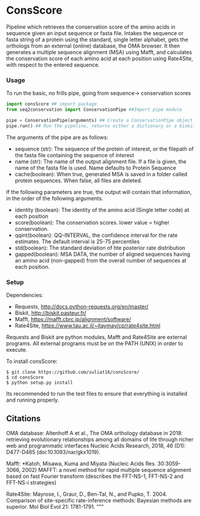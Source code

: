 # ConsScore

Pipeline which retrieves the conservation score of the amino acids in sequence
given an input sequence or fasta file. Intakes the sequence or fasta string of a protein using the standard, single
letter alphabet, gets the orthologs from an external (online) database, the OMA browser. It then generates a
multiple sequence alignment (MSA) using Mafft, and calculates the conservation score of each
amino acid at each position using Rate4Site, with respect to the entered sequence.

### Usage

To run the basic, no frills pipe, going from sequence-> conservation scores

```python
import consScore ## import package
from seq2conservation import ConservationPipe ##Import pipe module

pipe = ConservationPipe(arguments) ## Create a ConservationPipe object with arguments of choice
pipe.run() ## Run the pipeline, returns either a dictionary or a biskit.ProfileCollection containing the conservation score for each amino acid in the sequence
```
The arguments of the pipe are as follows:
 - sequence (str): The sequence of the protein of interest, or the filepath of the fasta file containing
    the sequence of interest
 - name (str): The name of the output alignment file. If a file is given, the name of the fasta file is used.
    Name defaults to Protein Sequence
 - cache(boolean): When true, generated MSA is saved in a folder called protein sequences. When false, all
    files are deleted.
    
If the following parameters are true, the output will contain that information, in the order of the following arguments.

 - identity (boolean): The identity of the amino acid (Single letter code) at each position
 - score(boolean): The conservation scores. lower value = higher conservation.
 - qqint(boolean): QQ-INTERVAL, the confidence interval for the rate estimates. The default interval is 25-75 percentiles
 - std(boolean): The standard deviation of hte posterior rate distribution
 - gapped(boolean): MSA DATA, the number of aligned sequences having an amino acid (non-gapped) from the overall
    number of sequences at each position.

### Setup

Dependencies:
 - Requests, http://docs.python-requests.org/en/master/
 - Biskit, http://biskit.pasteur.fr/
 - Mafft, https://mafft.cbrc.jp/alignment/software/
 - Rate4Site, https://www.tau.ac.il/~itaymay/cp/rate4site.html
 
Requests and Biskit are python modules, Mafft and Rate4Site are external programs. All external programs must be on the PATH (UNIX) in order to execute. 

To install consScore:

```UNIX
$ git clone https://github.com/suliat16/consScore/
$ cd consScore
$ python setup.py install
```
Its recommended to run the test files to ensure that everything is installed and running properly. 

## Citations
OMA database:
Altenhoff A et al., The OMA orthology database in 2018: retrieving evolutionary relationships among
all domains of life through richer web and programmatic interfaces Nucleic Acids Research, 2018,
46 (D1): D477-D485 (doi:10.1093/nar/gkx1019).

Mafft:
*Katoh, Misawa, Kuma and Miyata (Nucleic Acids Res. 30:3059-3066, 2002) MAFFT: a novel method for rapid
multiple sequence alignment based on fast Fourier transform (describes the FFT-NS-1, FFT-NS-2 and FFT-NS-i
strategies)


Rate4Site:
Mayrose, I., Graur, D., Ben-Tal, N., and Pupko, T. 2004. Comparison of site-specific rate-inference methods:
Bayesian methods are superior. Mol Biol Evol 21: 1781-1791.
"""

